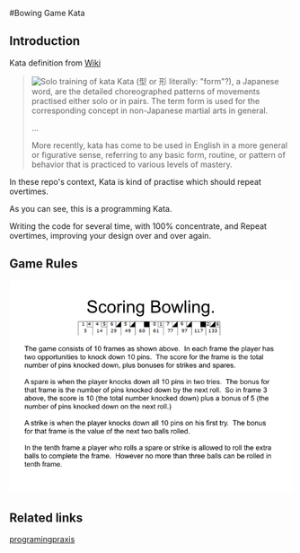 #Bowing Game Kata

## Introduction

Kata definition from [Wiki](https://en.wikipedia.org/wiki/Kata)

> ![Solo training of kata](https://en.wikipedia.org/wiki/File:Iaido2.jpg)
> Kata (型 or 形 literally: "form"?), a Japanese word, are the detailed
> choreographed patterns of movements practised either solo or in pairs. The
> term form is used for the corresponding concept in non-Japanese martial arts
> in general.
>
> ...
>
> More recently, kata has come to be used in English in a more general or
> figurative sense, referring to any basic form, routine, or pattern of behavior
> that is practiced to various levels of mastery.

In these repo's context, Kata is kind of practise which should repeat overtimes.

As you can see, this is a programming Kata.

Writing the code for several time, with 100% concentrate, and Repeat overtimes,
improving your design over and over again. 

## Game Rules

![Bowing](/rolling_pic/rolling_pic.002.jpg)

## Related links

[programingpraxis](http://programmingpraxis.com/2009/08/11/uncle-bobs-bowling-game-kata/)

